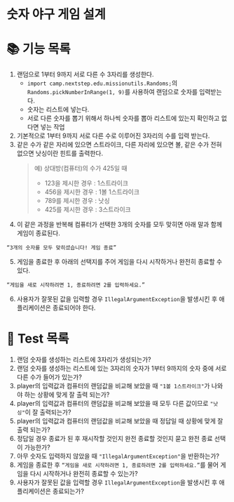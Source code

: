 숫자 야구 게임 설계
================

# 📚 기능 목록

1. 랜덤으로 1부터 9까지 서로 다른 수 3자리를 생성한다.
   * `import camp.nextstep.edu.missionutils.Randoms;`의 `Randoms.pickNumberInRange(1, 9)`를 사용하여 랜덤으로 숫자를 입력받는다.
   * 숫자는 리스트에 넣는다.
   * 서로 다른 숫자를 뽑기 위해서 하나씩 숫자를 뽑아 리스트에 있는지 확인하고 없다면 넣는 작업
2. 기본적으로 1부터 9까지 서로 다른 수로 이루어진 3자리의 수를 입력 받는다.
3. 같은 수가 같은 자리에 있으면 스트라이크, 다른 자리에 있으면 볼, 같은 수가 전혀 없으면 낫싱이란 힌트를 출력한다.
    >  예) 상대방(컴퓨터)의 수가 425일 때
    >    - 123을 제시한 경우 : 1스트라이크
    >    - 456을 제시한 경우 : 1볼 1스트라이크
    >    - 789를 제시한 경우 : 낫싱
    >    - 425를 제시한 경우 : 3스트라이크
4. 이 같은 과정을 반복해 컴퓨터가 선택한 3개의 숫자를 모두 맞히면 아래 말과 함께 게임이 종료된다.
```
“3개의 숫자를 모두 맞히셨습니다! 게임 종료”
```
5. 게임을 종료한 후 아래의 선택지를 주어 게임을 다시 시작하거나 완전히 종료할 수 있다.
```
“게임을 새로 시작하려면 1, 종료하려면 2를 입력하세요.”
```
6. 사용자가 잘못된 값을 입력할 경우 `IllegalArgumentException`을 발생시킨 후 애플리케이션은 종료되어야 한다.

# 📝 Test 목록

1. 랜덤 숫자를 생성하는 리스트에 3자리가 생성되는가?
2. 랜덤 숫자를 생성하는 리스트에 있는 3자리의 숫자가 1부터 9까지의 숫자 중에 서로 다른 수가 들어가 있는가?
3. player의 입력값과 컴퓨터의 랜덤값을 비교해 보았을 때 `"1볼 1스트라이크"`가 나와야 하는 상황에 맞게 잘 출력 되는가?
4. player의 입력값과 컴퓨터의 랜덤값을 비교해 보았을 때 모두 다른 값이므로 `"낫싱"`이 잘 출력되는가?
5. player의 입력값과 컴퓨터의 랜덤값을 비교해 보았을 때 정답일 때 상황에 맞게 잘 출력 되는가?
6. 정답일 경우 종료가 된 후 재시작할 것인지 완전 종료할 것인지 묻고 완전 종료 선택이 가능한가?
7. 아무 숫자도 입력하지 않았을 때 `"IllegalArgumentException"`을 반환하는가? 
8. 게임을 종료한 후 `“게임을 새로 시작하려면 1, 종료하려면 2를 입력하세요.”`를 물어 게임을 다시 시작하거나 완전히 종료할 수 있는가?
9. 사용자가 잘못된 값을 입력할 경우 `IllegalArgumentException`을 발생시킨 후 애플리케이션은 종료되는가?